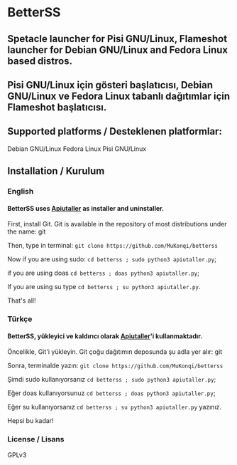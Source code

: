 # BetterSS
## Spetacle launcher for Pisi GNU/Linux, Flameshot launcher for Debian GNU/Linux and Fedora Linux based distros.
## Pisi GNU/Linux için gösteri başlatıcısı, Debian GNU/Linux ve Fedora Linux tabanlı dağıtımlar için Flameshot başlatıcısı.
## Supported platforms / Desteklenen platformlar:
Debian GNU/Linux
Fedora Linux
Pisi GNU/Linux
## Installation / Kurulum
### English
#### BetterSS uses [Apiutaller](https://github.com/MuKonqi/apiutaller) as installer and uninstaller.

First, install Git. Git is available in the repository of most distributions under the name: git

Then, type in terminal: ```git clone https://github.com/MuKonqi/betterss```

Now if you are using sudo: ```cd betterss ; sudo python3 apiutaller.py```;

if you are using doas ```cd betterss ; doas python3 apiutaller.py```;

If you are using su type ```cd betterss ; su python3 apiutaller.py```.

That's all!
### Türkçe
#### BetterSS, yükleyici ve kaldırıcı olarak [Apiutaller](https://github.com/MuKonqi/apiutaller)'i kullanmaktadır.
Öncelikle, Git'i yükleyin. Git çoğu dağıtımın deposunda şu adla yer alır: git

Sonra, terminalde yazın: ```git clone https://github.com/MuKonqi/betterss```

Şimdi sudo kullanıyorsanız ```cd betterss ; sudo python3 apiutaller.py```;

Eğer doas kullanıyorsunuz ```cd betterss ; doas python3 apiutaller.py```;

Eğer su kullanıyorsanız ```cd betterss ; su python3 apiutaller.py``` yazınız.

Hepsi bu kadar!
### License / Lisans
GPLv3